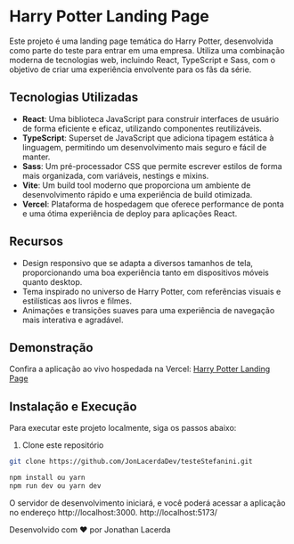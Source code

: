 # Harry Potter Landing Page

Este projeto é uma landing page temática do Harry Potter, desenvolvida como parte do teste para entrar em uma empresa. Utiliza uma combinação moderna de tecnologias web, incluindo React, TypeScript e Sass, com o objetivo de criar uma experiência envolvente para os fãs da série.

## Tecnologias Utilizadas

- **React**: Uma biblioteca JavaScript para construir interfaces de usuário de forma eficiente e eficaz, utilizando componentes reutilizáveis.
- **TypeScript**: Superset de JavaScript que adiciona tipagem estática à linguagem, permitindo um desenvolvimento mais seguro e fácil de manter.
- **Sass**: Um pré-processador CSS que permite escrever estilos de forma mais organizada, com variáveis, nestings e mixins.
- **Vite**: Um build tool moderno que proporciona um ambiente de desenvolvimento rápido e uma experiência de build otimizada.
- **Vercel**: Plataforma de hospedagem que oferece performance de ponta e uma ótima experiência de deploy para aplicações React.

## Recursos

- Design responsivo que se adapta a diversos tamanhos de tela, proporcionando uma boa experiência tanto em dispositivos móveis quanto desktop.
- Tema inspirado no universo de Harry Potter, com referências visuais e estilísticas aos livros e filmes.
- Animações e transições suaves para uma experiência de navegação mais interativa e agradável.

## Demonstração

Confira a aplicação ao vivo hospedada na Vercel: [Harry Potter Landing Page](<URL_DA_APLICAÇÃO>)

## Instalação e Execução

Para executar este projeto localmente, siga os passos abaixo:

1. Clone este repositório

```bash
git clone https://github.com/JonLacerdaDev/testeStefanini.git

npm install ou yarn 
npm run dev ou yarn dev
```

O servidor de desenvolvimento iniciará, e você poderá acessar a aplicação no endereço http://localhost:3000.
http://localhost:5173/

Desenvolvido com ❤ por Jonathan Lacerda
